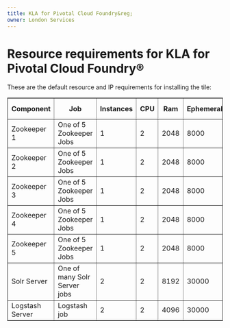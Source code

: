 ```yaml
---
title: KLA for Pivotal Cloud Foundry&reg;
owner: London Services
---
```


# Resource requirements for KLA for Pivotal Cloud Foundry&reg;
These are the default resource and IP requirements for installing the tile:
<table border="1" class="nice">
	<tr>
		<th>Component</th>
		<th>Job</th>
		<th>Instances</th>
		<th>CPU</th>
		<th>Ram</th>
		<th>Ephemeral</th>
		<th>Persistent</th>
		<th>Static IP</th>
		<th>Dynamic IP</th>
	</tr>
	<tr>
 		<td>Zookeeper 1</td>
	 	<td>One of 5 Zookeeper Jobs</td>
	 	<td>1</td>
	 	<td>2</td>
	 	<td>2048</td>
	 	<td>8000</td>
	 	<td>2000</td>
	 	<td>1</td>
	 	<td>0</td>
 	</tr>
	<tr>
 		<td>Zookeeper 2</td>
	 	<td>One of 5 Zookeeper Jobs</td>
	 	<td>1</td>
	 	<td>2</td>
	 	<td>2048</td>
	 	<td>8000</td>
	 	<td>2000</td>
	 	<td>1</td>
	 	<td>0</td>
 	</tr>
	<tr>
 		<td>Zookeeper 3</td>
	 	<td>One of 5 Zookeeper Jobs</td>
	 	<td>1</td>
	 	<td>2</td>
	 	<td>2048</td>
	 	<td>8000</td>
	 	<td>2000</td>
	 	<td>1</td>
	 	<td>0</td>
 	</tr>
	<tr>
 		<td>Zookeeper 4</td>
	 	<td>One of 5 Zookeeper Jobs</td>
	 	<td>1</td>
	 	<td>2</td>
	 	<td>2048</td>
	 	<td>8000</td>
	 	<td>2000</td>
	 	<td>1</td>
	 	<td>0</td>
 	</tr>
	<tr>
 		<td>Zookeeper 5</td>
	 	<td>One of 5 Zookeeper Jobs</td>
	 	<td>1</td>
	 	<td>2</td>
	 	<td>2048</td>
	 	<td>8000</td>
	 	<td>2000</td>
	 	<td>1</td>
	 	<td>0</td>
 	</tr>
	<tr>
 		<td>Solr Server</td>
	 	<td>One of many Solr Server jobs</td>
	 	<td>2</td>
	 	<td>2</td>
	 	<td>8192</td>
	 	<td>30000</td>
	 	<td>100000</td>
	 	<td>1</td>
	 	<td>0</td>
 	</tr>
	<tr>
 		<td>Logstash Server</td>
	 	<td>Logstash job</td>
	 	<td>2</td>
	 	<td>2</td>
	 	<td>4096</td>
	 	<td>30000</td>
	 	<td>10000</td>
	 	<td>1</td>
	 	<td>0</td>
 	</tr>
</table>
